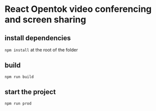 # React Opentok video conferencing and screen sharing

## install dependencies
`npm install` at the root of the folder

## build
`npm run build`

## start the project
`npm run prod`